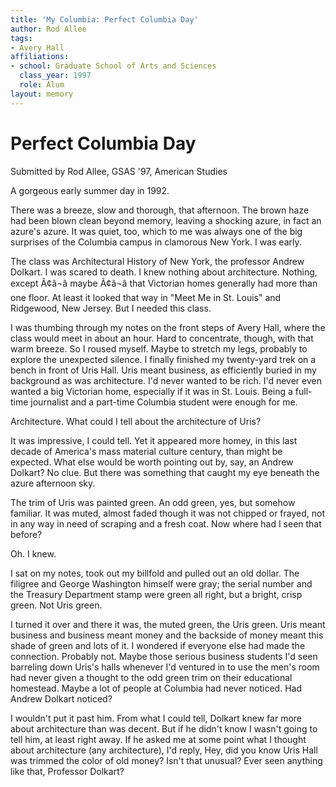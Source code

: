 ```yaml
---
title: 'My Columbia: Perfect Columbia Day'
author: Rod Allee
tags:
- Avery Hall
affiliations:
- school: Graduate School of Arts and Sciences
  class_year: 1997
  role: Alum
layout: memory
---
```


# Perfect Columbia Day

Submitted by Rod Allee, GSAS '97, American Studies

A gorgeous early summer day in 1992.

There was a breeze, slow and thorough, that afternoon. The brown haze had been blown clean beyond memory, leaving a shocking azure, in fact an azure's azure.  It was quiet, too, which to me was always one of the big surprises of the Columbia campus in clamorous New York. I was early.

The class was Architectural History of New York, the professor Andrew Dolkart. I was scared to death. I knew nothing about architecture. Nothing, except Ã¢â¬â maybe Ã¢â¬â that Victorian homes generally had more than one floor. At least it looked that way in "Meet Me in St. Louis" and Ridgewood, New Jersey. But I needed this class.

I was thumbing through my notes on the front steps of Avery Hall, where the class would meet in about an hour. Hard to concentrate, though, with that warm breeze. So I roused myself. Maybe to stretch my legs, probably to explore the unexpected silence. I finally finished my twenty-yard trek on a bench in front of Uris Hall. Uris meant business, as efficiently buried in my background as was architecture. I'd never wanted to be rich. I'd never even wanted a big Victorian home, especially if it was in St. Louis. Being a full-time journalist and a part-time Columbia student were enough for me.

Architecture. What could I tell about the architecture of Uris?

It was impressive, I could tell. Yet it appeared more homey, in this last decade of America's mass material culture century, than might be expected. What else would be worth pointing out by, say, an Andrew Dolkart? No clue. But there was something that caught my eye beneath the azure afternoon sky.

The trim of Uris was painted green. An odd green, yes, but somehow familiar. It was muted, almost faded though it was not chipped or frayed, not in any way in need of scraping and a fresh coat. Now where had I seen that before?

Oh. I knew.

I sat on my notes, took out my billfold and pulled out an old dollar. The filigree and George Washington himself were gray; the serial number and the Treasury Department stamp were green all right, but a bright, crisp green. Not Uris green.

I turned it over and there it was, the muted green, the Uris green. Uris meant business and business meant money and the backside of money meant this shade of green and lots of it. I wondered if everyone else had made the connection. Probably not. Maybe those serious business students I'd seen barreling down Uris's halls whenever I'd ventured in to use the men's room had never given a thought to the odd green trim on their educational homestead. Maybe a lot of people at Columbia had never noticed. Had Andrew Dolkart noticed?

I wouldn't put it past him. From what I could tell, Dolkart knew far more about architecture than was decent. But if he didn't know I wasn't going to tell him, at least right away. If he asked me at some point what I thought about architecture (any architecture), I'd reply, Hey, did you know Uris Hall was trimmed the color of old money? Isn't that unusual? Ever seen anything like that, Professor Dolkart?
